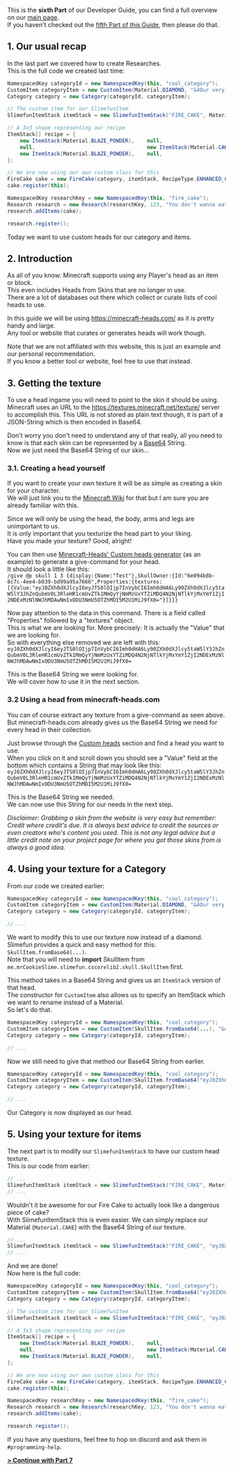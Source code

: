 This is the **sixth Part** of our Developer Guide, you can find a full overview on our [main page](https://github.com/Slimefun/Slimefun4/wiki/Developer-Guide).<br>
If you haven't checked out the [fifth Part of this Guide](https://github.com/Slimefun/Slimefun4/wiki/Developer-Guide-(5-Researches)), then please do that.

## 1. Our usual recap
In the last part we covered how to create Researches.<br>
This is the full code we created last time:

```java
NamespacedKey categoryId = new NamespacedKey(this, "cool_category");
CustomItem categoryItem = new CustomItem(Material.DIAMOND, "&4Our very cool Category");
Category category = new Category(categoryId, categoryItem);

// The custom item for our SlimefunItem
SlimefunItemStack itemStack = new SlimefunItemStack("FIRE_CAKE", Material.CAKE, "&4Fire Cake", "", LoreBuilder.radioactive(Radioactivity.HIGH), LoreBuilder.HAZMAT_SUIT_REQUIRED);

// A 3x3 shape representing our recipe
ItemStack[] recipe = {
    new ItemStack(Material.BLAZE_POWDER),    null,                               new ItemStack(Material.BLAZE_POWDER),
    null,                                    new ItemStack(Material.CAKE),       null,
    new ItemStack(Material.BLAZE_POWDER),    null,                               new ItemStack(Material.BLAZE_POWDER)
};

// We are now using our own custom class for this
FireCake cake = new FireCake(category, itemStack, RecipeType.ENHANCED_CRAFTING_TABLE, recipe);
cake.register(this);

NamespacedKey researchKey = new NamespacedKey(this, "fire_cake");
Research research = new Research(researchKey, 123, "You don't wanna eat this", 10);
research.addItems(cake);

research.register();
```

Today we want to use custom heads for our category and items.

## 2. Introduction
As all of you know: Minecraft supports using any Player's head as an item or block.<br>
This even includes Heads from Skins that are no longer in use.<br>
There are a lot of databases out there which collect or curate lists of cool heads to use.

In this guide we will be using https://minecraft-heads.com/ as it is pretty handy and large.<br>
Any tool or website that curates or generates heads will work though.

Note that we are not affiliated with this website, this is just an example and our personal recommendation.<br>
If you know a better tool or website, feel free to use that instead.

## 3. Getting the texture
To use a head ingame you will need to point to the skin it should be using.<br>
Minecraft uses an URL to the https://textures.minecraft.net/texture/ server to accomplish this. This URL is not stored as plain text though, it is part of a JSON-String which is then encoded in Base64.

Don't worry you don't need to understand any of that really, all you need to know is that each skin can be represented by a [Base64](https://en.wikipedia.org/wiki/Base64) String.<br>
Now we just need the Base64 String of our skin...

### 3.1. Creating a head yourself
If you want to create your own texture it will be as simple as creating a skin for your character.<br>
We will just link you to the [Minecraft Wiki](https://minecraft.gamepedia.com/Skin#Creating_a_skin) for that but I am sure you are already familiar with this.

Since we will only be using the head, the body, arms and legs are unimportant to us.<br>
It is only important that you texturize the head part to your liking.<br>
Have you made your texture? Good, alright!

You can then use [Minecraft-Heads' Custom heads generator](https://minecraft-heads.com/custom-heads/heads-generator) (as an example) to generate a give-command for your head.<br>
It should look a little like this:<br>
`/give @p skull 1 3 {display:{Name:"Test"},SkullOwner:{Id:"6e094b8b-8c7c-4ee4-b039-bd99a95a7666",Properties:{textures:[{Value:"eyJ0ZXh0dXJlcyI6eyJTS0lOIjp7InVybCI6Imh0dHA6Ly90ZXh0dXJlcy5taW5lY3JhZnQubmV0L3RleHR1cmUvZTk1MmQyYjNmMzUxYTZiMDQ4N2NjNTlkYjMxYmY1ZjI2NDExMzNlNWJhMDAwNmIxODU3NmU5OTZhMDI5M2U1MiJ9fX0="}]}}}`

Now pay attention to the data in this command. There is a field called "Properties" followed by a "textures" object.<br>
This is what we are looking for. More precisely: It is actually the "Value" that we are looking for.<br>
So with everything else removed we are left with this:<br>
`eyJ0ZXh0dXJlcyI6eyJTS0lOIjp7InVybCI6Imh0dHA6Ly90ZXh0dXJlcy5taW5lY3JhZnQubmV0L3RleHR1cmUvZTk1MmQyYjNmMzUxYTZiMDQ4N2NjNTlkYjMxYmY1ZjI2NDExMzNlNWJhMDAwNmIxODU3NmU5OTZhMDI5M2U1MiJ9fX0=`

This is the Base64 String we were looking for.<br>
We will cover how to use it in the next section.

### 3.2 Using a head from minecraft-heads.com
You can of course extract any texture from a give-command as seen above.<br>
But minecraft-heads.com already gives us the Base64 String we need for every head in their collection.

Just browse through the [Custom heads](https://minecraft-heads.com/custom-heads) section and find a head you want to use.<br>
When you click on it and scroll down you should see a "Value" field at the bottom which contains a String that may look like this:<br>
`eyJ0ZXh0dXJlcyI6eyJTS0lOIjp7InVybCI6Imh0dHA6Ly90ZXh0dXJlcy5taW5lY3JhZnQubmV0L3RleHR1cmUvZTk1MmQyYjNmMzUxYTZiMDQ4N2NjNTlkYjMxYmY1ZjI2NDExMzNlNWJhMDAwNmIxODU3NmU5OTZhMDI5M2U1MiJ9fX0=`

This is the Base64 String we needed.<br>
We can now use this String for our needs in the next step.

_Disclaimer: Grabbing a skin from the website is very easy but remember: Credit where credit's due. It is always best advice to credit the sources or even creators who's content you used. This is not any legal advice but a little credit note on your project page for where you got those skins from is always a good idea._

## 4. Using your texture for a Category
From our code we created earlier:<br>
```java
NamespacedKey categoryId = new NamespacedKey(this, "cool_category");
CustomItem categoryItem = new CustomItem(Material.DIAMOND, "&4Our very cool Category");
Category category = new Category(categoryId, categoryItem);

// ...
```

We want to modify this to use our texture now instead of a diamond.<br>
Slimefun provides a quick and easy method for this: `SkullItem.fromBase64(...)`.<br>
Note that you will need to **import** SkullItem from `me.mrCookieSlime.slimefun.cscorelib2.skull.SkullItem` first.

This method takes in a Base64 String and gives us an `ItemStack` version of that head.<br>
The constructor for `CustomItem` also allows us to specify an ItemStack which we want to rename instead of a Material.<br>
So let's do that.

```java
NamespacedKey categoryId = new NamespacedKey(this, "cool_category");
CustomItem categoryItem = new CustomItem(SkullItem.fromBase64(...), "&4Our very cool Category");
Category category = new Category(categoryId, categoryItem);

// ...
```

Now we still need to give that method our Base64 String from earlier.

```java
NamespacedKey categoryId = new NamespacedKey(this, "cool_category");
CustomItem categoryItem = new CustomItem(SkullItem.fromBase64("eyJ0ZXh0dXJlcyI6eyJTS0lOIjp7InVybCI6Imh0dHA6Ly90ZXh0dXJlcy5taW5lY3JhZnQubmV0L3RleHR1cmUvZTk1MmQyYjNmMzUxYTZiMDQ4N2NjNTlkYjMxYmY1ZjI2NDExMzNlNWJhMDAwNmIxODU3NmU5OTZhMDI5M2U1MiJ9fX0="), "&4Our very cool Category");
Category category = new Category(categoryId, categoryItem);

// ...
```

Our Category is now displayed as our head.

## 5. Using your texture for items
The next part is to modify our `SlimefunItemStack` to have our custom head texture.<br>
This is our code from earlier:
```java
// ...
SlimefunItemStack itemStack = new SlimefunItemStack("FIRE_CAKE", Material.CAKE, "&4Fire Cake", "", LoreBuilder.radioactive(Radioactivity.HIGH), LoreBuilder.HAZMAT_SUIT_REQUIRED);
// ...
```

Wouldn't it be awesome for our Fire Cake to actually look like a dangerous piece of cake?<br>
With SlimefunItemStack this is even easier. We can simply replace our Material (`Material.CAKE`) with the Base64 String of our texture.
```java
// ...
SlimefunItemStack itemStack = new SlimefunItemStack("FIRE_CAKE", "eyJ0ZXh0dXJlcyI6eyJTS0lOIjp7InVybCI6Imh0dHA6Ly90ZXh0dXJlcy5taW5lY3JhZnQubmV0L3RleHR1cmUvZTk1MmQyYjNmMzUxYTZiMDQ4N2NjNTlkYjMxYmY1ZjI2NDExMzNlNWJhMDAwNmIxODU3NmU5OTZhMDI5M2U1MiJ9fX0=", "&4Fire Cake", "", LoreBuilder.radioactive(Radioactivity.HIGH), LoreBuilder.HAZMAT_SUIT_REQUIRED);
// ...
```

And we are done!<br>
Now here is the full code:
```java
NamespacedKey categoryId = new NamespacedKey(this, "cool_category");
CustomItem categoryItem = new CustomItem(SkullItem.fromBase64("eyJ0ZXh0dXJlcyI6eyJTS0lOIjp7InVybCI6Imh0dHA6Ly90ZXh0dXJlcy5taW5lY3JhZnQubmV0L3RleHR1cmUvZTk1MmQyYjNmMzUxYTZiMDQ4N2NjNTlkYjMxYmY1ZjI2NDExMzNlNWJhMDAwNmIxODU3NmU5OTZhMDI5M2U1MiJ9fX0="), "&4Our very cool Category");
Category category = new Category(categoryId, categoryItem);

// The custom item for our SlimefunItem
SlimefunItemStack itemStack = new SlimefunItemStack("FIRE_CAKE", "eyJ0ZXh0dXJlcyI6eyJTS0lOIjp7InVybCI6Imh0dHA6Ly90ZXh0dXJlcy5taW5lY3JhZnQubmV0L3RleHR1cmUvZTk1MmQyYjNmMzUxYTZiMDQ4N2NjNTlkYjMxYmY1ZjI2NDExMzNlNWJhMDAwNmIxODU3NmU5OTZhMDI5M2U1MiJ9fX0=", "&4Fire Cake", "", LoreBuilder.radioactive(Radioactivity.HIGH), LoreBuilder.HAZMAT_SUIT_REQUIRED);

// A 3x3 shape representing our recipe
ItemStack[] recipe = {
    new ItemStack(Material.BLAZE_POWDER),    null,                               new ItemStack(Material.BLAZE_POWDER),
    null,                                    new ItemStack(Material.CAKE),       null,
    new ItemStack(Material.BLAZE_POWDER),    null,                               new ItemStack(Material.BLAZE_POWDER)
};

// We are now using our own custom class for this
FireCake cake = new FireCake(category, itemStack, RecipeType.ENHANCED_CRAFTING_TABLE, recipe);
cake.register(this);

NamespacedKey researchKey = new NamespacedKey(this, "fire_cake");
Research research = new Research(researchKey, 123, "You don't wanna eat this", 10);
research.addItems(cake);

research.register();
```

If you have any questions, feel free to hop on discord and ask them in `#programming-help`.

[**> Continue with Part 7**](https://github.com/Slimefun/Slimefun4/wiki/Developer-Guide-(7-GEO-Resources))
